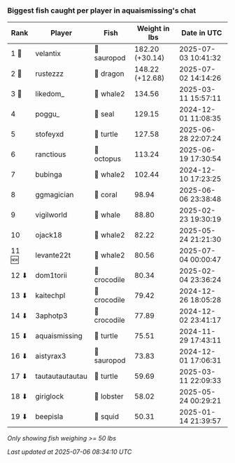 ### Biggest fish caught per player in aquaismissing's chat
| Rank | Player | Fish | Weight in lbs | Date in UTC |
|------|--------|-----------|---------|-----|
| 1 🥇  | velantix | 🦕 sauropod | 182.20 (+30.14) | 2025-07-03 10:41:32 |
| 2 🥈  | rustezzz | 🐉 dragon | 148.22 (+12.68) | 2025-07-02 14:14:26 |
| 3 🥉  | likedom_ | 🐋 whale2 | 134.56 | 2025-03-11 15:57:11 |
| 4  | poggu_ | 🦭 seal | 129.15 | 2024-12-01 11:08:35 |
| 5  | stofeyxd | 🐢 turtle | 127.58 | 2025-06-28 22:07:24 |
| 6  | ranctious | 🐙 octopus | 113.24 | 2025-06-19 17:30:54 |
| 7  | bubinga | 🐋 whale2 | 102.44 | 2024-12-10 17:23:25 |
| 8  | ggmagician | 🪸 coral | 98.94 | 2025-06-06 23:38:48 |
| 9  | vigilworld | 🐳 whale | 88.80 | 2025-02-23 19:30:19 |
| 10  | ojack18 | 🐋 whale2 | 82.22 | 2025-05-24 21:21:30 |
| 11 🆕 | levante22t | 🐋 whale2 | 80.56 | 2025-07-04 00:00:47 |
| 12 ⬇ | dom1torii | 🐊 crocodile | 80.34 | 2025-02-04 23:36:24 |
| 13 ⬇ | kaitechpl | 🐊 crocodile | 79.42 | 2024-12-26 18:05:28 |
| 14 ⬇ | 3aphotp3 | 🐊 crocodile | 77.89 | 2024-12-02 23:41:17 |
| 15 ⬇ | aquaismissing | 🐢 turtle | 75.51 | 2024-11-29 17:43:11 |
| 16 ⬇ | aistyrax3 | 🦕 sauropod | 73.83 | 2024-12-01 17:06:31 |
| 17 ⬇ | tautautautautau | 🐢 turtle | 59.69 | 2025-03-11 22:09:33 |
| 18 ⬇ | giriglock | 🦞 lobster | 58.02 | 2025-05-24 00:29:21 |
| 19 ⬇ | beepisla | 🦑 squid | 50.31 | 2025-01-14 21:39:57 |

_Only showing fish weighing >= 50 lbs_

_Last updated at 2025-07-06 08:34:10 UTC_